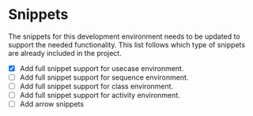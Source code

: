 # Snippets
The snippets for this development environment needs to be updated to support the needed functionality. This list follows which type of snippets are already included in the project.
- [x] Add full snippet support for usecase environment. 
- [ ] Add full snippet support for sequence environment.
- [ ] Add full snippet support for class environment.
- [ ] Add full snippet support for activity environment.
- [ ] Add arrow snippets